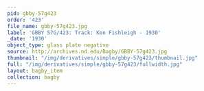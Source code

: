```yaml
---
pid: gbby-57g423
order: '423'
file_name: gbby-57g423.jpg
label: 'GBBY 57G/423: Track: Ken Fishleigh - 1930'
_date: '1930'
object_type: glass plate negative
source: http://archives.nd.edu/Bagby/GBBY-57g423.jpg
thumbnail: "/img/derivatives/simple/gbby-57g423/thumbnail.jpg"
full: "/img/derivatives/simple/gbby-57g423/fullwidth.jpg"
layout: bagby_item
collection: bagby
---
```


